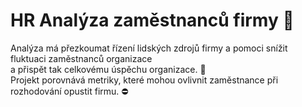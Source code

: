 # HR Analýza zaměstnanců firmy :walking:

Analýza  má přezkoumat řízení lidských zdrojů firmy a pomoci snížit fluktuaci zaměstnanců organizace  
a přispět tak celkovému úspěchu organizace. :department_store:  
Projekt porovnává metriky, které mohou ovlivnit zaměstnance při rozhodování opustit firmu. :no_entry:

